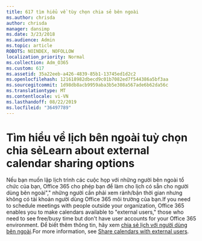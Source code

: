 ```yaml
---
title: 617 tìm hiểu về tùy chọn chia sẻ bên ngoài
ms.author: chrisda
author: chrisda
manager: dansimp
ms.date: 3/23/2018
ms.audience: Admin
ms.topic: article
ROBOTS: NOINDEX, NOFOLLOW
localization_priority: Normal
ms.collection: Adm_O365
ms.custom: 617
ms.assetid: 35a22eeb-a426-4839-85b1-13745ed1d2c2
ms.openlocfilehash: 121618982dbecd9c01b7082ed7f544386a5bf3aa
ms.sourcegitcommit: 1d98db8acb9959aba3b5e308a567ade6b62da56c
ms.translationtype: MT
ms.contentlocale: vi-VN
ms.lasthandoff: 08/22/2019
ms.locfileid: "36497789"
---
```

# <a name="learn-about-external-calendar-sharing-options"></a><span data-ttu-id="ee145-102">Tìm hiểu về lịch bên ngoài tuỳ chọn chia sẻ</span><span class="sxs-lookup"><span data-stu-id="ee145-102">Learn about external calendar sharing options</span></span>

<span data-ttu-id="ee145-103">Nếu bạn muốn lập lịch trình các cuộc họp với những người bên ngoài tổ chức của bạn, Office 365 cho phép bạn để làm cho lịch có sẵn cho người dùng bên ngoài"," những người cần phải xem rảnh/bận thời gian nhưng không có tài khoản người dùng Office 365 môi trường của bạn.</span><span class="sxs-lookup"><span data-stu-id="ee145-103">If you need to schedule meetings with people outside your organization, Office 365 enables you to make calendars available to "external users," those who need to see free/busy time but don't have user accounts for your Office 365 environment.</span></span> <span data-ttu-id="ee145-104">Để biết thêm thông tin, hãy xem [chia sẻ lịch với người dùng bên ngoài](https://support.office.com/article/fb00dd4e-2d5f-4e8d-8ff4-94b2cf002bdd.aspx).</span><span class="sxs-lookup"><span data-stu-id="ee145-104">For more information, see [Share calendars with external users](https://support.office.com/article/fb00dd4e-2d5f-4e8d-8ff4-94b2cf002bdd.aspx).</span></span>
